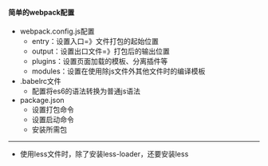 #### 简单的webpack配置
*  webpack.config.js配置
	* entry：设置入口=》文件打包的起始位置
	* output：设置出口文件=》打包后的输出位置
	* plugins：设置页面加载的模板、分离插件等
	* modules：设置在使用除js文件外其他文件时的编译模板
* .babelrc文件
	* 配置将es6的语法转换为普通js语法
* package.json
	* 设置打包命令
	* 设置启动命令
	* 安装所需包

---
* 使用less文件时，除了安装less-loader，还要安装less